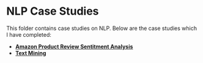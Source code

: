 # NLP Case Studies

This folder contains case studies on NLP. Below are the case studies which I have completed:

- <a href="https://github.com/shaikh-raj/data-science-portfolio"> **Amazon Product Review Sentitment Analysis** <a>
- <a href="https://github.com/shaikh-raj/data-science-portfolio"> **Text Mining** <a>
  <br><br>

<br><br>
